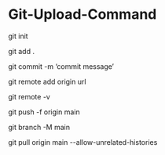 # Git-Upload-Command

git init

git add .

git commit -m ‘commit message’

git remote add origin url

git remote -v

git push -f origin main

git branch -M main

git pull origin main --allow-unrelated-histories
